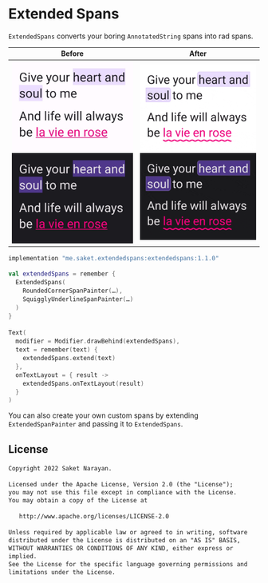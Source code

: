 # Extended Spans

`ExtendedSpans` converts your boring `AnnotatedString` spans into rad spans.

| Before | After |
| --- | --- |
| ![Boring spans](sample/screenshots/before_light.jpg#gh-light-mode-only)![Boring spans](sample/screenshots/before_dark.jpg#gh-dark-mode-only) | ![Rad spans](sample/screenshots/after_light.gif#gh-light-mode-only)![Rad spans](sample/screenshots/after_dark.gif#gh-dark-mode-only) |


```groovy
implementation "me.saket.extendedspans:extendedspans:1.1.0"
```

```kotlin
val extendedSpans = remember {
  ExtendedSpans(
    RoundedCornerSpanPainter(…),
    SquigglyUnderlineSpanPainter(…)
  )
}

Text(
  modifier = Modifier.drawBehind(extendedSpans),
  text = remember(text) {
    extendedSpans.extend(text)
  },
  onTextLayout = { result ->
    extendedSpans.onTextLayout(result)
  }
)
```

You can also create your own custom spans by extending `ExtendedSpanPainter` and passing it to `ExtendedSpans`.

## License

```
Copyright 2022 Saket Narayan.

Licensed under the Apache License, Version 2.0 (the "License");
you may not use this file except in compliance with the License.
You may obtain a copy of the License at

   http://www.apache.org/licenses/LICENSE-2.0

Unless required by applicable law or agreed to in writing, software
distributed under the License is distributed on an "AS IS" BASIS,
WITHOUT WARRANTIES OR CONDITIONS OF ANY KIND, either express or implied.
See the License for the specific language governing permissions and
limitations under the License.
```
